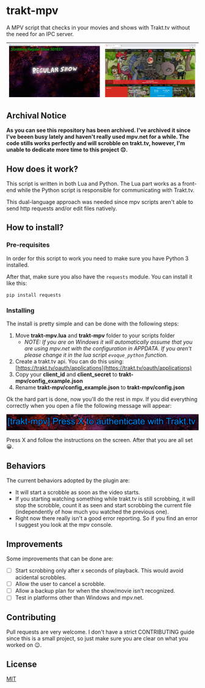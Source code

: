 # trakt-mpv

A MPV script that checks in your movies and shows with Trakt.tv without the need for an IPC server.

| ![mpv_screenshot](imgs/mpv_screenshot.jpg) | ![mpv_screenshot](imgs/trakt_screenshot.jpg) |
| ------------------------------------------ | -------------------------------------------- |

## Archival Notice

**As you can see this repository has been archived. I've archived it since I've beeen busy lately and haven't really used mpv.net for a while. The code stills works perfectly and will scrobble on trakt.tv, however, I'm unable to dedicate more time to this project 😔.**

## How does it work?

This script is written in both Lua and Python. The Lua part works as a front-end while the Python script is responsible for communicating with Trakt.tv.

This dual-language approach was needed since mpv scripts aren't able to send http requests and/or edit files natively.

## How to install?

### Pre-requisites

In order for this script to work you need to make sure you have Python 3 installed.

After that, make sure you also have the `requests` module. You can install it like this:

```
pip install requests
```

### Installing

The install is pretty simple and can be done with the following steps:

1. Move **trakt-mpv.lua** and **trakt-mpv** folder to your scripts folder
   - *NOTE: If you are on Windows it will automatically assume that you are using mpv.net with the configuration in APPDATA. If you aren't please change it in the lua script `evoque_python` function.*
2. Create a trakt.tv api. You can do this using: [https://trakt.tv/oauth/applications](https://trakt.tv/oauth/applications)
3. Copy your **client_id** and **client_secret** to **trakt-mpv/config_example.json**
4. Rename **trakt-mpv/config_example.json** to **trakt-mpv/config.json**

Ok the hard part is done, now you'll do the rest in mpv. If you did everything correctly when you open a file the following message will appear: 

![Press X to authenticate with Trakt.tv](imgs/msg_trakt.png)

Press X and follow the instructions on the screen. After that you are all set 😀.

## Behaviors

The current behaviors adopted by the plugin are:

 - It will start a scrobble as soon as the video starts.
 - If you starting watching something while trakt.tv is still scrobbing, it will stop the scrobble, count it as seen and start scrobbing the current file (independently of how much you watched the previous one).
 - Right now there really isn't a good error reporting. So if you find an error I suggest you look at the mpv console.

## Improvements

Some improvements that can be done are:

- [ ] Start scrobbing only after x seconds of playback. This would avoid acidental scrobbles.
- [ ] Allow the user to cancel a scrobble.
- [ ] Allow a backup plan for when the show/movie isn't recognized.
- [ ] Test in platforms other than Windows and mpv.net.

## Contributing

Pull requests are very welcome. I don't have a strict CONTRIBUTING guide since this is a small project, so just make sure you are clear on what you worked on 😉.

## License

[MIT](https://choosealicense.com/licenses/mit/)
